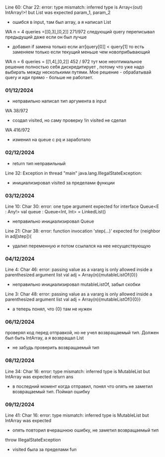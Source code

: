 Line 60: Char 22: error: type mismatch: inferred type is Array<(out) IntArray!>! but List<IntArray> was expected
param_1, param_2
- ошибся в input, там был array, а я написал List<IntArray>

WA n = 4  queries =[[0,3],[0,2]] 271/972
следующий query переписывал предыдущий даже если он был 
лучше
- добавил if замена только если arr[query[0]] < query[1]
то есть заменяем только если текущий меньше чем 
новоприбывающий

WA n = 6 queries = [[1,4],[0,2]] 452 / 972
тут мое неоптимальное решение полностью себя дискредитирует
, потому что уже надо выбирать между несколькими
путями. Мое решение - обрабатывай query и иди прямо - больше не работает.

### 01/12/2024
- неправильно написал тип аргумента в input

WA 38/972
- создал visited, но саму проверку !in visited не сделал

WA 416/972
- изменил на queue c pq и заработало

### 02/12/2024
- return тип неправильный

Line 32: Exception in thread "main" java.lang.IllegalStateException:
- инициализировал visited за пределами функции

### 03/12/2024
Line 10: Char 30: error: one type argument expected for interface Queue<E : Any!>
val queue : Queue<Int, Int> = LinkedList()
- неправильно инициализировал Queue

Line 21: Char 38: error: function invocation 'step(...)' expected
for (neighbor in adj[step]){
- удалил переменную и потом ссылался на нее несуществующую

### 04/12/2024
Line 4: Char 46: error: passing value as a vararg is only allowed inside a parenthesized argument list
val adj = Array(n){mutableListOf<Int>{0}} 
- неправильно инициализировал mutableListOf, забыл скобки

Line 3: Char 48: error: passing value as a vararg is only allowed inside a parenthesized argument list
val adj = Array(n){mutableListOf<Int>(){0}}
- а теперь понял, что {0} там не нужен

### 06/12/2024
проверял код перед отправкой, но не учел возвращаемый тип. Должен был быть IntArray, а я возвращал List<Int>
- не забудь проверить возвращаемый тип

### 08/12/2024
Line 34: Char 16: error: type mismatch: inferred type is MutableList<Int> but IntArray was expected
return ans
- в последний момент когда отправил, понял что опять не заметил возвращаемый тип. Поймал ошибку

### 09/12/2024
Line 41: Char 16: error: type mismatch: inferred type is MutableList<Int> but IntArray was expected
- опять повторил вчерашнюю ошибку, не заметил возвращаемый тип

throw IllegalStateException
- visited была за пределами fun

